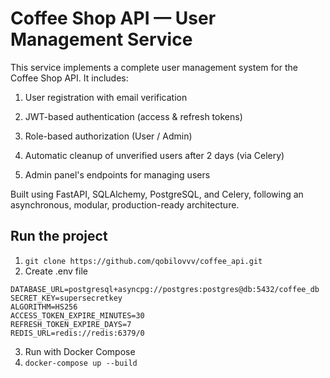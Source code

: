 # Coffee Shop API — User Management Service

This service implements a complete user management system for the Coffee Shop API.
It includes:

1. User registration with email verification

2. JWT-based authentication (access & refresh tokens)

3. Role-based authorization (User / Admin)

5. Automatic cleanup of unverified users after 2 days (via Celery)

6. Admin panel's endpoints for managing users

Built using FastAPI, SQLAlchemy, PostgreSQL, and Celery, following an asynchronous, modular, production-ready architecture.



## Run the project
1. ```git clone https://github.com/qobilovvv/coffee_api.git```
2. Create .env file
```commandline
DATABASE_URL=postgresql+asyncpg://postgres:postgres@db:5432/coffee_db
SECRET_KEY=supersecretkey
ALGORITHM=HS256
ACCESS_TOKEN_EXPIRE_MINUTES=30
REFRESH_TOKEN_EXPIRE_DAYS=7
REDIS_URL=redis://redis:6379/0
```
3. Run with Docker Compose
4. ```docker-compose up --build```
